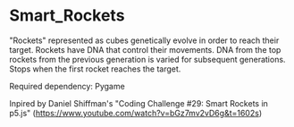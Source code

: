 # Smart_Rockets

"Rockets" represented as cubes genetically evolve in order to reach their target. Rockets have DNA that control their movements. DNA from the top rockets from the previous generation is varied for subsequent generations. Stops when the first rocket reaches the target. 

Required dependency: Pygame

Inpired by Daniel Shiffman's "Coding Challenge #29: Smart Rockets in p5.js" (https://www.youtube.com/watch?v=bGz7mv2vD6g&t=1602s)

